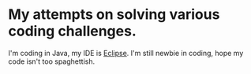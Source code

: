 # My attempts on solving various coding challenges.

I'm coding in Java, my IDE is [Eclipse](https://www.eclipse.org/downloads/).
I'm still newbie in coding, hope my code isn't too spaghettish.
